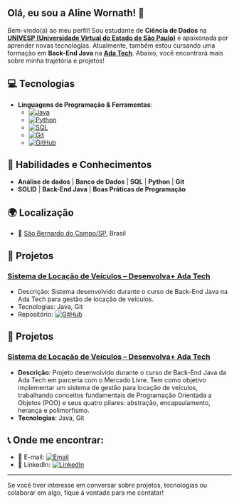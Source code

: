 ## Olá, eu sou a Aline Wornath! 👋

Bem-vindo(a) ao meu perfil! Sou estudante de **Ciência de Dados** na **[UNIVESP (Universidade Virtual do Estado de São Paulo)](https://www.univesp.br/)** e apaixonada por aprender novas tecnologias. Atualmente, também estou cursando uma formação em **Back-End Java** na **[Ada Tech](https://ada.tech/)**. Abaixo, você encontrará mais sobre minha trajetória e projetos!

## 💻 Tecnologias
- **Linguagens de Programação & Ferramentas**:
  - [![Java](https://img.shields.io/badge/Java-%23F7DF1E?logo=java&logoColor=white)](https://www.java.com/) 
  - [![Python](https://img.shields.io/badge/Python-%233776AB?logo=python&logoColor=white)](https://www.python.org/) 
  - [![SQL](https://img.shields.io/badge/SQL-%2300f?logo=postgresql&logoColor=white)](https://www.postgresql.org/)
  - [![Git](https://img.shields.io/badge/Git-%23F05032?logo=git&logoColor=white)](https://git-scm.com/)
  - [![GitHub](https://img.shields.io/badge/GitHub-%23121011?logo=github&logoColor=white)](https://github.com/)


## 🔑 Habilidades e Conhecimentos
- **Análise de dados** | **Banco de Dados** | **SQL** | **Python** | **Git**
- **SOLID** | **Back-End Java** | **Boas Práticas de Programação**

## 🌍 Localização
- 📍 [São Bernardo do Campo/SP](https://goo.gl/maps/VFpFnXX9EdZJbE7T6), Brasil

## 📂 Projetos
### [Sistema de Locação de Veículos – Desenvolva+ Ada Tech](https://github.com/AlineWornath/Sistema-Locacao-Veiculos)
- Descrição: Sistema desenvolvido durante o curso de Back-End Java na Ada Tech para gestão de locação de veículos.
- Tecnologias: Java, Git
- Repositório: [![GitHub](https://img.shields.io/badge/-GitHub-black?logo=github)](https://github.com/AlineWornath/Sistema-Locacao-Veiculos)

## 📂 Projetos
### [Sistema de Locação de Veículos – Desenvolva+ Ada Tech](https://github.com/AlineWornath/Sistema-Locacao-Veiculos)
- **Descrição**: Projeto desenvolvido durante o curso de Back-End Java da Ada Tech em parceria com o Mercado Livre. Tem como objetivo implementar um sistema de gestão para locação de veículos, trabalhando conceitos fundamentais de Programação Orientada a Objetos (POO) e seus quatro pilares: abstração, encapsulamento, herança e polimorfismo.
- **Tecnologias**: Java, Git

## 📞 Onde me encontrar:
- 📧 E-mail: [![Email](https://img.shields.io/badge/-E--Mail-orange?logo=gmail)](mailto:aline.wornath@gmail.com)
- 💬 LinkedIn: [![LinkedIn](https://img.shields.io/badge/-LinkedIn-blue?logo=linkedin)](https://www.linkedin.com/in/aline-cristina-wornath/)

---

Se você tiver interesse em conversar sobre projetos, tecnologias ou colaborar em algo, fique à vontade para me contatar!
